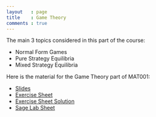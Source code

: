 ```yaml
---
layout   : page
title    : Game Theory
comments : true
---
```


The main 3 topics considered in this part of the course:

- Normal Form Games
- Pure Strategy Equilibria
- Mixed Strategy Equilibria

Here is the material for the Game Theory part of MAT001:

- [Slides](./Game_Theory.pdf)
- [Exercise Sheet](./Game_Theory_Exercise_Sheet.pdf)
- [Exercise Sheet Solution](./Game_Theory_Exercise_Sheet_Solutions.pdf)
- [Sage Lab Sheet](./Sage_Lab_Sheet.pdf)
